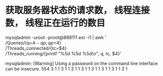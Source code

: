 # 获取服务器状态的请求数， 线程连接数， 线程正在运行的数目

mysqladmin -uroot -proot@888111 ext -i1 | awk ' \
/Queries/{q=$4-qp;qp=$4} \
/Threads_connected/{tc=$4} \
/Threads_running/{printf "%5d %5d %5d\n", q, tc, $4}'

mysqladmin: [Warning] Using a password on the command line interface can be insecure.
  554     3     1
    1     3     1
    1     3     1
    1     3     1
    1     3     1
    1     3     1
    1     3     1
    1     3     1